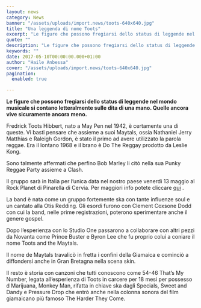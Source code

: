 ```yaml
---
layout: news
category: News
banner: "/assets/uploads/import.news/toots-640x640.jpg"
title: "Una leggenda di nome Toots"
excerpt: "Le figure che possono fregiarsi dello status di leggende nel mondo musicale si contano letteralmente sulle dita di una mano. Quelle ancora vive sicuramente ancora meno. Fredrick Toots Hibbert, nato a May Pen nel 1942, è certamente una di queste. Vi basti pensare che assieme a suoi Maytals, ossia Nathaniel Jerry Matthias e Raleigh Gordon, [&hellip"
quote: ""
description: "Le figure che possono fregiarsi dello status di leggende nel mondo musicale si contano letteralmente sulle dita di una mano. Quelle ancora vive sicuramente ancora meno. Fredrick Toots Hibbert, nato a May Pen nel 1942, è certamente una di queste. Vi basti pensare che assieme a suoi Maytals, ossia Nathaniel Jerry Matthias e Raleigh Gordon, [&hellip"
keywords: ""
date: 2017-05-10T00:00:00.000+01:00
author: "Haile Anbessa"
cover: "/assets/uploads/import.news/toots-640x640.jpg"
pagination:
  enabled: true

---
```


**Le figure che possono fregiarsi dello status di leggende nel mondo musicale si contano letteralmente sulle dita di una mano. Quelle ancora vive sicuramente ancora meno.** 

Fredrick Toots Hibbert, nato a May Pen nel 1942, è certamente una di queste. Vi basti pensare che assieme a suoi Maytals, ossia Nathaniel Jerry Matthias e Raleigh Gordon, è stato il primo ad avere utilizzato la parola reggae. Era il lontano 1968 e il brano è Do The Reggay prodotto da Leslie Kong.

Sono talmente affermati che perfino Bob Marley li citò nella sua Punky Reggae Party assieme a Clash.

Il gruppo sarà in Italia per l’unica data nel nostro paese venerdì 13 maggio al Rock Planet di Pinarella di Cervia. Per maggiori info potete cliccare [qui](https://www.facebook.com/events/1829774607274030/) .

La band è nata come un gruppo fortemente ska con tante influenze soul e un cantato alla Otis Redding. Gli esordi furono con Clement Coxsone Dodd con cui la band, nelle prime registrazioni, poterono sperimentare anche il genere gospel.

Dopo l’esperienza con lo Studio One passarono a collaborare con altri pezzi da Novanta come Prince Buster e Byron Lee che fu proprio colui a coniare il nome Toots and the Maytals.

Il nome de Maytals travalicò in fretta i confini della Giamaica e cominciò a diffondersi anche in Gran Bretagna nella scena skin.

Il resto è storia con canzoni che tutti conoscono come 54-46 That’s My Number, legata all’esperienza di Toots in carcere per 18 mesi per possesso d Marijuana, Monkey Man, rifatta in chiave ska dagli Specials, Sweet and Dandy e Pressure Drop che entrò anche nella colonna sonora del film giamaicano più famoso The Harder They Come.